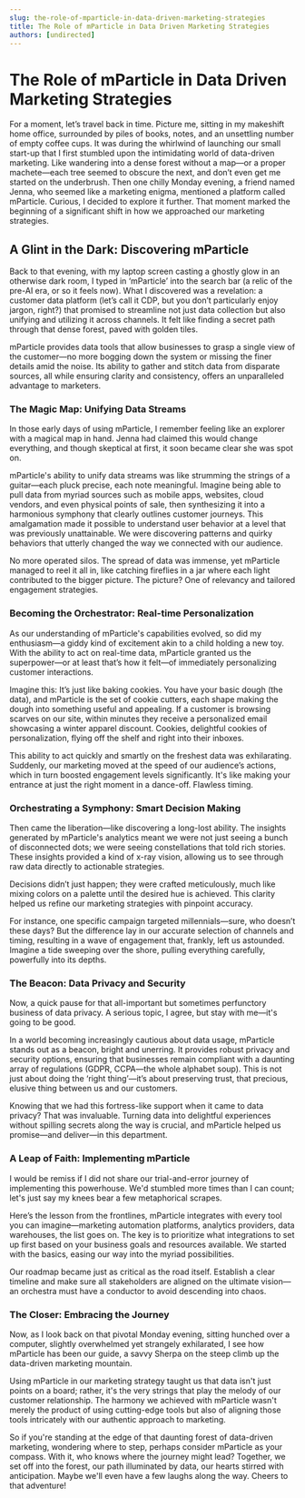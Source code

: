 ```yaml
---
slug: the-role-of-mparticle-in-data-driven-marketing-strategies
title: The Role of mParticle in Data Driven Marketing Strategies
authors: [undirected]
---
```



# The Role of mParticle in Data Driven Marketing Strategies

For a moment, let’s travel back in time. Picture me, sitting in my makeshift home office, surrounded by piles of books, notes, and an unsettling number of empty coffee cups. It was during the whirlwind of launching our small start-up that I first stumbled upon the intimidating world of data-driven marketing. Like wandering into a dense forest without a map—or a proper machete—each tree seemed to obscure the next, and don’t even get me started on the underbrush. Then one chilly Monday evening, a friend named Jenna, who seemed like a marketing enigma, mentioned a platform called mParticle. Curious, I decided to explore it further. That moment marked the beginning of a significant shift in how we approached our marketing strategies.

## A Glint in the Dark: Discovering mParticle

Back to that evening, with my laptop screen casting a ghostly glow in an otherwise dark room, I typed in ‘mParticle’ into the search bar (a relic of the pre-AI era, or so it feels now). What I discovered was a revelation: a customer data platform (let’s call it CDP, but you don’t particularly enjoy jargon, right?) that promised to streamline not just data collection but also unifying and utilizing it across channels. It felt like finding a secret path through that dense forest, paved with golden tiles. 

mParticle provides data tools that allow businesses to grasp a single view of the customer—no more bogging down the system or missing the finer details amid the noise. Its ability to gather and stitch data from disparate sources, all while ensuring clarity and consistency, offers an unparalleled advantage to marketers.

### The Magic Map: Unifying Data Streams

In those early days of using mParticle, I remember feeling like an explorer with a magical map in hand. Jenna had claimed this would change everything, and though skeptical at first, it soon became clear she was spot on.

mParticle's ability to unify data streams was like strumming the strings of a guitar—each pluck precise, each note meaningful. Imagine being able to pull data from myriad sources such as mobile apps, websites, cloud vendors, and even physical points of sale, then synthesizing it into a harmonious symphony that clearly outlines customer journeys. This amalgamation made it possible to understand user behavior at a level that was previously unattainable. We were discovering patterns and quirky behaviors that utterly changed the way we connected with our audience. 

No more operated silos. The spread of data was immense, yet mParticle managed to reel it all in, like catching fireflies in a jar where each light contributed to the bigger picture. The picture? One of relevancy and tailored engagement strategies.

### Becoming the Orchestrator: Real-time Personalization 

As our understanding of mParticle's capabilities evolved, so did my enthusiasm—a giddy kind of excitement akin to a child holding a new toy. With the ability to act on real-time data, mParticle granted us the superpower—or at least that’s how it felt—of immediately personalizing customer interactions. 

Imagine this: It’s just like baking cookies. You have your basic dough (the data), and mParticle is the set of cookie cutters, each shape making the dough into something useful and appealing. If a customer is browsing scarves on our site, within minutes they receive a personalized email showcasing a winter apparel discount. Cookies, delightful cookies of personalization, flying off the shelf and right into their inboxes.

This ability to act quickly and smartly on the freshest data was exhilarating. Suddenly, our marketing moved at the speed of our audience’s actions, which in turn boosted engagement levels significantly. It's like making your entrance at just the right moment in a dance-off. Flawless timing.

### Orchestrating a Symphony: Smart Decision Making

Then came the liberation—like discovering a long-lost ability. The insights generated by mParticle's analytics meant we were not just seeing a bunch of disconnected dots; we were seeing constellations that told rich stories. These insights provided a kind of x-ray vision, allowing us to see through raw data directly to actionable strategies.

Decisions didn’t just happen; they were crafted meticulously, much like mixing colors on a palette until the desired hue is achieved. This clarity helped us refine our marketing strategies with pinpoint accuracy. 

For instance, one specific campaign targeted millennials—sure, who doesn’t these days? But the difference lay in our accurate selection of channels and timing, resulting in a wave of engagement that, frankly, left us astounded. Imagine a tide sweeping over the shore, pulling everything carefully, powerfully into its depths.

### The Beacon: Data Privacy and Security

Now, a quick pause for that all-important but sometimes perfunctory business of data privacy. A serious topic, I agree, but stay with me—it's going to be good.

In a world becoming increasingly cautious about data usage, mParticle stands out as a beacon, bright and unerring. It provides robust privacy and security options, ensuring that businesses remain compliant with a daunting array of regulations (GDPR, CCPA—the whole alphabet soup). This is not just about doing the ‘right thing’—it’s about preserving trust, that precious, elusive thing between us and our customers.

Knowing that we had this fortress-like support when it came to data privacy? That was invaluable. Turning data into delightful experiences without spilling secrets along the way is crucial, and mParticle helped us promise—and deliver—in this department.

### A Leap of Faith: Implementing mParticle

I would be remiss if I did not share our trial-and-error journey of implementing this powerhouse. We'd stumbled more times than I can count; let's just say my knees bear a few metaphorical scrapes.

Here’s the lesson from the frontlines, mParticle integrates with every tool you can imagine—marketing automation platforms, analytics providers, data warehouses, the list goes on. The key is to prioritize what integrations to set up first based on your business goals and resources available. We started with the basics, easing our way into the myriad possibilities.

Our roadmap became just as critical as the road itself. Establish a clear timeline and make sure all stakeholders are aligned on the ultimate vision—an orchestra must have a conductor to avoid descending into chaos.

### The Closer: Embracing the Journey

Now, as I look back on that pivotal Monday evening, sitting hunched over a computer, slightly overwhelmed yet strangely exhilarated, I see how mParticle has been our guide, a savvy Sherpa on the steep climb up the data-driven marketing mountain.

Using mParticle in our marketing strategy taught us that data isn't just points on a board; rather, it's the very strings that play the melody of our customer relationship. The harmony we achieved with mParticle wasn't merely the product of using cutting-edge tools but also of aligning those tools intricately with our authentic approach to marketing.

So if you're standing at the edge of that daunting forest of data-driven marketing, wondering where to step, perhaps consider mParticle as your compass. With it, who knows where the journey might lead? Together, we set off into the forest, our path illuminated by data, our hearts stirred with anticipation. Maybe we'll even have a few laughs along the way. Cheers to that adventure!
